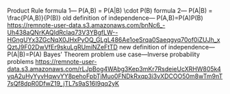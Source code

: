 Product Rule
    formula 1― P(A,B) = P(A|B) \cdot P(B)
    formula 2― P(A|B) = \frac{P(A,B)}{P(B)}
    old definition of independence― P(A,B)=P(A)P(B)
        https://remnote-user-data.s3.amazonaws.com/bnNc6_-Uh438aQNrKAQIdRclaq73V3YBgfLW--HGngUYx3ZGcNqX0JHxPyOQ_GLgL486Ae1oeSrqa0Saeqgyq70of0iZUJh_xQztJ9F02DwVfEr9skuLgRUmiNZeFtTD
    new definition of independence― P(A|B)=P(A) 
Bayes' Theorem
    problem use case―Inverse probability problems
    https://remnote-user-data.s3.amazonaws.com/rLJpBog4WAbg3Kep3mKr7RsdeieUcXRHW805k4yqA2uHyYyvHqwvYY8pehoFpbTjMuo0FNDkRxqp3i3vXDCOO50m8wTm9nT7sQf8dpR0DfwZ19_jTL7s9aS16I9qq2yK




